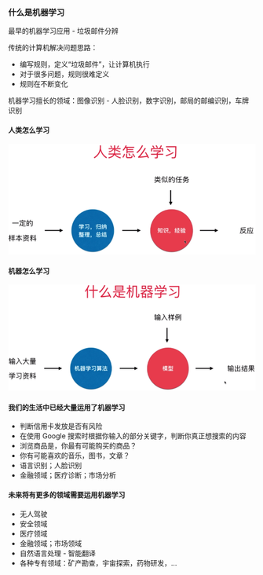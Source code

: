 ### 什么是机器学习
最早的机器学习应用 - 垃圾邮件分辨

传统的计算机解决问题思路：
- 编写规则，定义“垃圾邮件”，让计算机执行
- 对于很多问题，规则很难定义
- 规则在不断变化

机器学习擅长的领域：图像识别 - 人脸识别，数字识别，邮局的邮编识别，车牌识别

#### 人类怎么学习
![人类怎么学习](images/人类怎么学习.png)

#### 机器怎么学习
![机器怎么学习](images/机器怎么学习.png)

#### 我们的生活中已经大量运用了机器学习
- 判断信用卡发放是否有风险
- 在使用 Google 搜索时根据你输入的部分关键字，判断你真正想搜索的内容
- 浏览商品是，你最有可能购买的商品？
- 你有可能喜欢的音乐，图书，文章？
- 语言识别；人脸识别
- 金融领域；医疗诊断；市场分析

#### 未来将有更多的领域需要运用机器学习
- 无人驾驶
- 安全领域
- 医疗领域
- 金融领域；市场领域
- 自然语言处理 - 智能翻译
- 各种专有领域：矿产勘查，宇宙探索，药物研发，...
